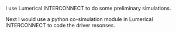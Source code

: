 I use Lumerical INTERCONNECT to do some preliminary simulations.

Next I would use a python co-simulation module in Lumerical INTERCONNECT to code the driver resonses.

